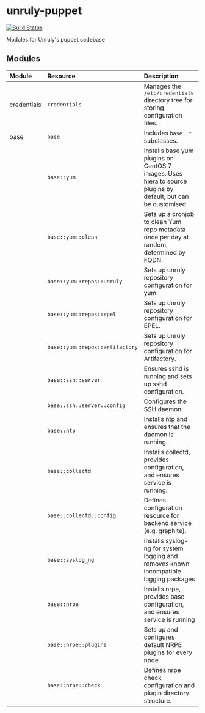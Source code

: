 # unruly-puppet

[![Build Status](https://travis-ci.org/unruly/unruly-puppet.svg?branch=master)](https://travis-ci.org/unruly/unruly-puppet)

Modules for Unruly's puppet codebase

## Modules

| Module       | Resource     | Description |
|:-------------|:-------------|:------------|
| credentials  | `credentials`               | Manages the `/etc/credentials` directory tree for storing configuration files. |
| base         | `base`                      | Includes `base::*` subclasses. |
|              | `base::yum`                 | Installs base yum plugins on CentOS 7 images. Uses hiera to source plugins by default, but can be customised.  |
|              | `base::yum::clean`          | Sets up a cronjob to clean Yum repo metadata once per day at random, determined by FQDN. |
|              | `base::yum::repos::unruly`  | Sets up unruly repository configuration for yum. |
|              | `base::yum::repos::epel`    | Sets up unruly repository configuration for EPEL. |  
|              | `base::yum::repos::artifactory`    | Sets up unruly repository configuration for Artifactory. |  
|              | `base::ssh::server`         | Ensures sshd is running and sets up sshd configuration. | 
|              | `base::ssh::server::config` | Configures the SSH daemon. |
|              | `base::ntp`                 | Installs ntp and ensures that the daemon is running. |  
|              | `base::collectd`            | Installs collectd, provides configuration, and ensures service is running. |  
|              | `base::collectd::config`    | Defines configuration resource for backend service (e.g. graphite). |  
|              | `base::syslog_ng`           | Installs syslog-ng for system logging and removes known incompatible logging packages |  
|              | `base::nrpe`                | Installs nrpe, provides base configuration, and ensures service is running |  
|              | `base::nrpe::plugins`       | Sets up and configures default NRPE plugins for every node |  
|              | `base::nrpe::check`         | Defines nrpe check configuration and plugin directory structure. |  
